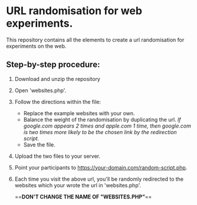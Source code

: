 # URL randomisation for web experiments.
This repository contains all the elements to create a url randomisation for experiments on the web.

## Step-by-step procedure: 
1. Download and unzip the repository
2. Open 'websites.php'.
3. Follow the directions within the file:
	* Replace the example websites with your own.
	* Balance the weight of the randomisation by duplicating the url. *If google.com appears 2 times and apple.com 1 time, then google.com is two times more likely to be the chosen link by the redirection script.*
	* Save the file.

4. Upload the two files to your server.
5. Point your participants to https://your-domain.com/random-script.php.
6. Each time you visit the above url, you'll be randomly redirected to the websites which your wrote the url in 'websites.php'.

	==**DON'T CHANGE THE NAME OF "WEBSITES.PHP”**==